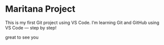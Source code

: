 # Maritana Project
This is my first Git project using VS Code.
I’m learning Git and GitHub using VS Code — step by step!

great to see you